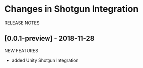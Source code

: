 # Changes in Shotgun Integration

RELEASE NOTES

## [0.0.1-preview] - 2018-11-28
NEW FEATURES
* added Unity Shotgun Integration